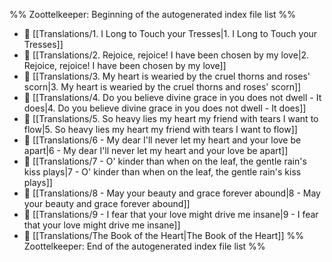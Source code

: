 %% Zoottelkeeper: Beginning of the autogenerated index file list  %%
- 📄 [[Translations/1. I Long to Touch your Tresses|1. I Long to Touch your Tresses]]
- 📄 [[Translations/2. Rejoice, rejoice! I have been chosen by my love|2. Rejoice, rejoice! I have been chosen by my love]]
- 📄 [[Translations/3. My heart is wearied by the cruel thorns and roses' scorn|3. My heart is wearied by the cruel thorns and roses' scorn]]
- 📄 [[Translations/4. Do you believe divine grace in you does not dwell - It does|4. Do you believe divine grace in you does not dwell - It does]]
- 📄 [[Translations/5. So heavy lies my heart my friend with tears I want to flow|5. So heavy lies my heart my friend with tears I want to flow]]
- 📄 [[Translations/6 - My dear I'll never let my heart and your love be apart|6 - My dear I'll never let my heart and your love be apart]]
- 📄 [[Translations/7 - O' kinder than when on the leaf, the gentle rain's kiss plays|7 - O' kinder than when on the leaf, the gentle rain's kiss plays]]
- 📄 [[Translations/8 - May your beauty and grace forever abound|8 - May your beauty and grace forever abound]]
- 📄 [[Translations/9 - I fear that your love might drive me insane|9 - I fear that your love might drive me insane]]
- 📄 [[Translations/The Book of the Heart|The Book of the Heart]]
%% Zoottelkeeper: End of the autogenerated index file list  %%
